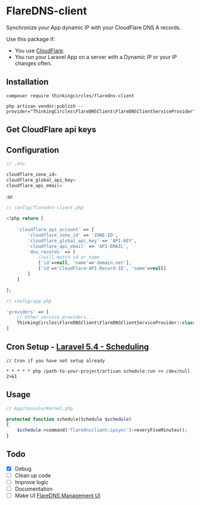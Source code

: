 # FlareDNS-client

Synchronize your App dynamic IP with your CloudFlare DNS A records.

Use this package if:

* You use [CloudFlare](https://cloudflare.com "CloudFlare").
* You run your Laravel App on a server with a Dynamic IP or your IP changes often.



## Installation


```
composer require thinkingcircles/flaredns-client

php artisan vendor:publish --provider="ThinkingCircles\FlareDNSClient\FlareDNSClientServiceProvider"

```

## Get CloudFlare api keys


## Configuration


```php
// .env

cloudflare_zone_id=
cloudflare_global_api_key=
cloudflare_api_email=

```
:or

```php
// config/flaredns-client.php

<?php return [
    
    'cloudflare_api_account' => [
        'cloudflare_zone_id' => 'ZONE-ID',
        'cloudflare_global_api_key' => 'API-KEY',
        'cloudflare_api_email' => 'API-EMAIL',
        'dns_records' => [
        	//will match id or name
            ['id'=>null, 'name'=>'domain.net'],
            ['id'=>'CloudFlare-API-Record-ID', 'name'=>null]
        ]
    ]

];

```


```php
// config/app.php

'providers' => [
    // Other service providers...    
    ThinkingCircles\FlareDNSClient\FlareDNSClientServiceProvider::class,
]

```


## Cron Setup - [Laravel 5.4 - Scheduling](https://laravel.com/docs/5.4/scheduling)

```
// Cron if you have not setup already

* * * * * php /path-to-your-project/artisan schedule:run >> /dev/null 2>&1
```


## Usage

```php
// App/Console/Kernel.php

protected function schedule(Schedule $schedule)
{
    $schedule->command('flarednsclient:ipsync')->everyFiveMinutes();
}
```



## Todo

- [x] Debug
- [ ] Clean up code
- [ ] Improve logic 
- [ ] Documentation
- [ ] Make UI [FlareDNS Management UI](https://www.github.com/ThinkingCircles/FlareDNS "FlareDNS Management UI")